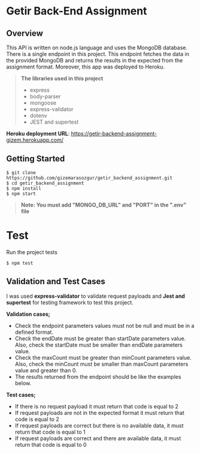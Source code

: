 # Getir Back-End Assignment

## Overview
This API is written on node.js language and uses the MongoDB database. There is a single endpoint in this project. This endpoint fetches the data in the provided  MongoDB and returns the results in the expected from the assignment format. Moreover, this app was deployed to Heroku.

> **The libraries used in this project**
> - express
> - body-parser
> - mongoose
> - express-validator
> - dotenv
> - JEST and supertest

**Heroku deployment URL**: https://getir-backend-assignment-gizem.herokuapp.com/

## Getting Started



    $ git clone https://github.com/gizemarasozgur/getir_backend_assignment.git
    $ cd getir_backend_assignment
    $ npm install
    $ npm start

> **Note: You must add  "MONGO_DB_URL" and "PORT"  in the ".env" file**

# Test
Run the project tests

    $ npm test

## Validation and Test Cases
I was used **express-validator** to validate request payloads and    **Jest and supertest**  for testing framework to test this project.

**Validation cases;**

- Check the endpoint parameters values must not be null and must be in a defined format.
- Check the endDate must be greater than startDate parameters value. Also, check the startDate must be smaller than endDate parameters value.
- Check the maxCount must be greater than minCount parameters value. Also, check the minCount must be smaller than maxCount parameters value and greater than 0.
- The results returned from the endpoint should be like the examples below.

**Test cases;**

- If there is no request payload it must return that code is equal to 2
- If request payloads are not in the expected format it must  return that code is equal to 2
- If request payloads are correct but there is no available data, it must return that code is equal to 1
- If request payloads are correct and there are available data, it must return that code is equal to 0